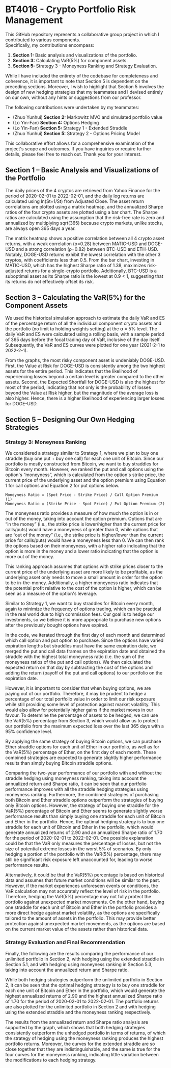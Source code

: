 # BT4016 - Crypto Portfolio Risk Management
This GitHub repository represents a collaborative group project in which I contributed to various components.  
Specifically, my contributions encompass:
1. **Section 1:** Basic analysis and visualizations of the portfolio.
2. **Section 3:** Calculating VaR(5%) for component assets.
3. **Section 5:** Strategy 3 - Moneyness Ranking and Strategy Evaluation.

While I have included the entirety of the codebase for completeness and coherence, it is important to note that Section 5 is dependent on the preceding sections. Moreover, I wish to highlight that Section 5 involves the design of new hedging strategies that my teammates and I devised entirely on our own, without any hints or suggestions from our professor. 

The following contributions were undertaken by my teammates:
- (Zhuo Yunhui) **Section 2:** Markowitz MVO and simulated portfolio value 
- (Lo Yin-Fan) **Section 4:** Options Hedging
- (Lo Yin-Fan) **Section 5:** Strategy 1 - Extended Straddle
- (Zhuo Yunhui) **Section 5:** Strategy 2 - Options Pricing Model

This collaborative effort allows for a comprehensive examination of the project's scope and outcomes. If you have inquiries or require further details, please feel free to reach out. Thank you for your interest.

## Section 1 – Basic Analysis and Visualizations of the Portfolio
The daily prices of the 4 cryptos are retrieved from Yahoo Finance for the period of 2020-02-01 to 2022-02-01, and the daily log returns are calculated using ln(St+1/St) from Adjusted Close. The asset return correlations are plotted using a matrix heatmap, and the annualized Sharpe ratios of the four crypto assets are plotted using a bar chart. The Sharpe ratios are calculated using the assumption that the risk-free rate is zero and annualized by multiplying sqrt(365) because crypto markets, unlike stocks, are always open 365 days a year.

The matrix heatmap shows a positive correlation between all 4 crypto asset returns, with a weak correlation (ρ=0.28) between MATIC-USD and DOGE-USD and a strong correlation (ρ=0.82) between BTC-USD and ETH-USD. Notably, DOGE-USD returns exhibit the lowest correlation with the other 3 cryptos, with coefficients less than 0.5. From the bar chart, investing in MATIC-USD, which has the highest Sharpe ratio of 1.38, maximizes risk-adjusted returns for a single-crypto portfolio. Additionally, BTC-USD is a suboptimal asset as its Sharpe ratio is the lowest at 0.9 < 1, suggesting that its returns do not effectively offset its risk.

## Section 3 – Calculating the VaR(5%) for the Component Assets
We used the historical simulation approach to estimate the daily VaR and ES of the percentage return of all the individual component crypto assets and the portfolio (no limit to holding weights setting) at the α = 5% level. The daily VaR and ES were calculated using a rolling basis, with a sample period of 365 days before the focal trading day of VaR, inclusive of the day itself. Subsequently, the VaR and ES curves were plotted for one year (2021-2-1 to 2022-2-1).

From the graphs, the most risky component asset is undeniably DOGE-USD. First, the Value at Risk for DOGE-USD is consistently among the two highest assets for the entire
period. This indicates that the likelihood of experiencing losses beyond a certain level is greater compared to the other assets. Second, the Expected Shortfall for DOGE-USD is also the highest for most of the period, indicating that not only is the probability of losses beyond the Value at Risk higher, but the magnitude of the average loss is also higher. Hence, there is a higher likelihood of experiencing larger losses for DOGE-USD.

## Section 5 – Designing Our Own Hedging Strategies
### Strategy 3: Moneyness Ranking
We considered a strategy similar to Strategy 1, where we plan to buy one straddle (buy one put + buy one call) for each one unit of Bitcoin. Since our portfolio is
mostly constructed from Bitcoin, we want to buy straddles for Bitcoin every month. However, we ranked the put and call options using the option's “moneyness”, which is
calculated from the option's strike price, the current price of the underlying asset and the option premium using Equation 1 for call options and Equation 2 for put options below.
```
Moneyness Ratio = (Spot Price - Strike Price) / Call Option Premium (1)
Moneyness Ratio = (Strike Price - Spot Price) / Put Option Premium (2)
```

The moneyness ratio provides a measure of how much the option is in or out of the money, taking into account the option premium. Options that are “in the money” (i.e., the strike price is lower/higher than the current price for calls/puts) would have a moneyness of greater than 0, while options that are “out of the money” (i.e., the strike price is higher/lower than the current price for calls/puts) would have a moneyness less than 0. We can then rank the options based on their moneyness, with a higher ratio indicating that the option is more in the money and a lower ratio indicating that the option is more out of the money.

This ranking approach assumes that options with strike prices closer to the current price of the underlying asset are more likely to be profitable, as the underlying asset only needs to move a small amount in order for the option to be in-the-money. Additionally, a higher moneyness ratio indicates that the potential profit relative to the cost of the option is higher, which can be seen as a measure of the option's leverage.

Similar to Strategy 1, we want to buy straddles for Bitcoin every month, again to minimize the frequency of options trading, which can be practical in the real world due to high commission fees. Our goal is to hedge our investments, so we believe it is more appropriate to purchase new options after the previously bought options have expired.

In the code, we iterated through the first day of each month and determined which call option and put option to purchase. Since the options have varied expiration lengths but straddles must have the same expiration date, we merged the put and call data frames on the expiration date and obtained the straddle with the highest total moneyness ratio (i.e. the sum of the moneyness ratios of the put and call options). We then calculated the expected return on that day by subtracting the cost of the options and adding the return (payoff of the put and call options) to our portfolio on the expiration date.

However, it is important to consider that when buying options, we are paying out of our portfolio. Therefore, it may be prudent to hedge a percentage of our total portfolio value in order to limit our risk exposure while still providing some level of protection against market volatility. This would also allow for potentially higher gains if the market moves in our favour. To determine the percentage of assets to be hedged, we can use the VaR(5%) percentage from Section 3, which would allow us to protect our portfolio from the maximum expected loss over the last 365 days with a 95% confidence level.

By applying the same strategy of buying Bitcoin options, we can purchase Ether straddle options for each unit of Ether in our portfolio, as well as for the VaR(5%) percentage of Ether, on the first day of each month. These combined strategies are expected to generate slightly higher performance results than simply buying Bitcoin straddle options.

Comparing the two-year performance of our portfolio with and without the straddle hedging using moneyness ranking, taking into account the annualized return and Sharpe ratio, it can be seen that our portfolio performance improves with all the straddle hedging strategies using moneyness ranking. Furthermore, the combined strategies of purchasing both Bitcoin and Ether straddle options outperform the strategies of buying only Bitcoin options. However, the strategy of buying one straddle for the VaR(5%) percentage of Bitcoin and Ether seems to generate slightly worse performance results than simply buying one straddle for each unit of Bitcoin and Ether in the portfolio. Hence, the optimal hedging strategy is to buy one straddle for each unit of Bitcoin and Ether in the portfolio, which would generate annualized returns of 2.90 and an annualized Sharpe ratio of 1.70 for the period of 2020-02-01 to 2022-02-01. One possible explanation could be that the VaR only measures the percentage of losses, but not the size of potential extreme losses in the worst 5% of scenarios. By only hedging a portion of the portfolio with the VaR(5%) percentage, there may still be
significant risk exposure left unaccounted for, leading to worse performance results.

Alternatively, it could be that the VaR(5%) percentage is based on historical data and assumes that future market conditions will be similar to the past. However, if the market experiences unforeseen events or conditions, the VaR calculation may not accurately reflect the level of risk in the portfolio. Therefore, hedging the VaR(5%) percentage may not fully protect the portfolio against unexpected market movements. On the other hand, buying one straddle for each unit of Bitcoin and Ether in the portfolio provides a more direct hedge against market volatility, as the options are specifically tailored to the amount of assets in the portfolio. This may provide better protection against unexpected market movements, as the options are based on the current market value of the assets rather than historical data.

### Strategy Evaluation and Final Recommendation
Finally, the following are the results comparing the performance of our unlimited portfolio in Section 2, with hedging using the extended straddle in Section 5.1, and with hedging using moneyness ranking in Section 5.3, taking into account the annualized return and Sharpe ratio.

While both hedging strategies outperform the unlimited portfolio in Section 2, it can be seen that the optimal hedging strategy is to buy one straddle for each one unit of Bitcoin and Ether in the portfolio, which would generate the highest annualized returns of 2.90 and the highest annualized Sharpe ratio of 1.70 for the period of 2020-02-01 to 2022-02-01. The portfolio returns are also plotted for the unlimited portfolio in Section 2 and with hedging using the extended straddle and the moneyness ranking respectively.

The results from the annualized return and Sharpe ratio analysis are supported by the graph, which shows that both hedging strategies consistently outperform the unhedged portfolio in terms of returns, of which the strategy of hedging using the moneyness ranking produces the highest portfolio returns. Moreover, the curves for the extended straddle are so close together that they are indistinguishable, and the same is true for the four curves for the moneyness ranking, indicating little variation between the modifications to each hedging strategy.
